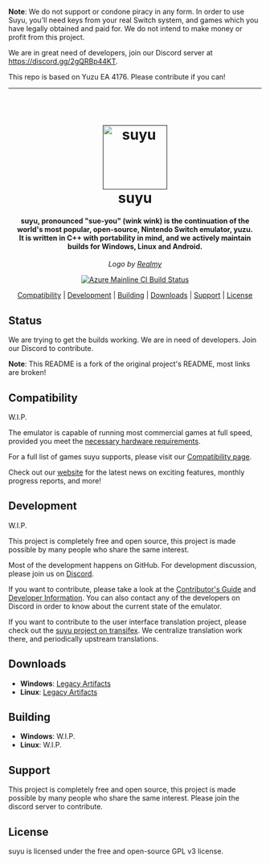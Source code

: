 <!--
SPDX-FileCopyrightText: 2024 suyu emulator project
SPDX-License-Identifier: GPL v3
-->

**Note**: We do not support or condone piracy in any form. In order to use Suyu, you'll need keys from your real Switch system, and games which you have legally obtained and paid for. We do not intend to make money or profit from this project.

We are in great need of developers, join our Discord server at <a href="https://discord.gg/2gQRBp44KT">https://discord.gg/2gQRBp44KT</a>.

This repo is based on Yuzu EA 4176. Please contribute if you can!

<hr />

<h1 align="center">
  <br>
  <a href=""><img src="https://gitlab.com/Realmy/suyu/-/raw/master/dist/readme/suyu__Logo-Pill.svg" alt="suyu" height="128"></a>
  <br>
  <b>suyu</b>
  <br>
</h1>

<h4 align="center"><b>suyu</b>, pronounced "sue-you" (wink wink) is the continuation of the world's most popular, open-source, Nintendo Switch emulator, yuzu.
<br>
It is written in C++ with portability in mind, and we actively maintain builds for Windows, Linux and Android.
</h4>

<p align="center"><i>Logo by <a href="https://realmy.net">Realmy</a></i></p>

<p align="center">
    <a href="https://dev.azure.com/suyu-emu/suyu/">
        <img src="https://dev.azure.com/suyu-emu/suyu/_apis/build/status/suyu%20mainline?branchName=master"
            alt="Azure Mainline CI Build Status">
    </a>
</p>

<p align="center">
  <a href="#compatibility">Compatibility</a> |
  <a href="#development">Development</a> |
  <a href="#building">Building</a> |
  <a href="#downloads">Downloads</a> |
  <a href="#support">Support</a> |
  <a href="#license">License</a>
</p>

## Status

We are trying to get the builds working. We are in need of developers. Join our Discord to contribute.

**Note**: This README is a fork of the original project's README, most links are broken!

## Compatibility

W.I.P.

The emulator is capable of running most commercial games at full speed, provided you meet the [necessary hardware requirements](https://suyu-emu.org/help/quickstart/#hardware-requirements).

For a full list of games suyu supports, please visit our [Compatibility page](https://suyu-emu.org/game/).

Check out our [website](https://suyu-emu.org/) for the latest news on exciting features, monthly progress reports, and more!

## Development

W.I.P.

This project is completely free and open source, this project is made possible by many people who share the same interest.

Most of the development happens on GitHub. For development discussion, please join us on [Discord](https://discord.gg/2gQRBp44KT).

If you want to contribute, please take a look at the [Contributor's Guide](https://gitlab.com/suyu-emu/suyu/-/wikis/Contributing) and [Developer Information](https://gitlab.com/suyu-emu/suyu/-/wikis/Developer-Information).
You can also contact any of the developers on Discord in order to know about the current state of the emulator.

If you want to contribute to the user interface translation project, please check out the [suyu project on transifex](https://www.transifex.com/suyu-emulator/suyu). We centralize translation work there, and periodically upstream translations.

## Downloads

* __Windows__: [Legacy Artifacts](https://github.com/pineappleea/pineapple-src/releases)
* __Linux__: [Legacy Artifacts](https://github.com/pineappleea/pineapple-src/releases)

## Building

* __Windows__: W.I.P.
* __Linux__: W.I.P.



## Support

This project is completely free and open source, this project is made possible by many people who share the same interest. Please join the discord server to contribute.


## License

suyu is licensed under the free and open-source GPL v3 license.
